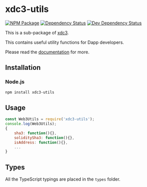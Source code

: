# xdc3-utils

[![NPM Package][npm-image]][npm-url] [![Dependency Status][deps-image]][deps-url] [![Dev Dependency Status][deps-dev-image]][deps-dev-url]

This is a sub-package of [xdc3][repo].

This contains useful utility functions for Dapp developers.

Please read the [documentation][docs] for more.

## Installation

### Node.js

```bash
npm install xdc3-utils
```

## Usage

```js
const Web3Utils = require('xdc3-utils');
console.log(Web3Utils);
{
    sha3: function(){},
    soliditySha3: function(){},
    isAddress: function(){},
    ...
}
```

## Types

All the TypeScript typings are placed in the `types` folder.

[docs]: http://web3js.readthedocs.io/en/1.0/
[repo]: https://github.com/XinFinOrg/XDC3
[npm-image]: https://img.shields.io/npm/v/web3-utils.svg
[npm-url]: https://npmjs.org/package/web3-utils
[deps-image]: https://david-dm.org/XinFinOrg/XDC3/1.x/status.svg?path=packages/web3-utils
[deps-url]: https://david-dm.org/XinFinOrg/XDC3/1.x?path=packages/web3-utils
[deps-dev-image]: https://david-dm.org/XinFinOrg/XDC3/1.x/dev-status.svg?path=packages/web3-utils
[deps-dev-url]: https://david-dm.org/XinFinOrg/XDC3/1.x?type=dev&path=packages/web3-utils
